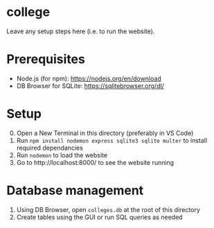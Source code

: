 # college

Leave any setup steps here (i.e. to run the website).

# Prerequisites
- Node.js (for npm): https://nodejs.org/en/download
- DB Browser for SQLite: https://sqlitebrowser.org/dl/

# Setup

0. Open a New Terminal in this directory (preferably in VS Code)
1. Run `npm install nodemon express sqlite3 sqlite multer` to install required dependancies
2. Run `nodemon` to load the website
3. Go to http://localhost:8000/ to see the website running


# Database management
1. Using DB Browser, open `colleges.db` at the root of this directory
2. Create tables using the GUI or run SQL queries as needed